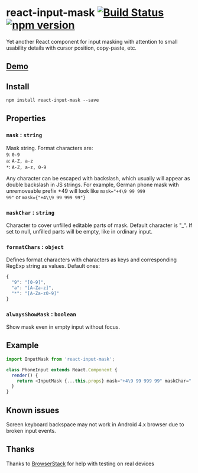# react-input-mask [![Build Status](https://img.shields.io/travis/sanniassin/react-input-mask/master.svg?style=flat)](https://travis-ci.org/sanniassin/react-input-mask) [![npm version](https://img.shields.io/npm/v/react-input-mask.svg?style=flat)](https://www.npmjs.com/package/react-input-mask)

Yet another React component for input masking with attention to small usability details with cursor position, copy-paste, etc.

## [Demo](http://sanniassin.github.io/react-input-mask/demo.html)

## Install
```
npm install react-input-mask --save
```

## Properties
### `mask` : `string`

Mask string. Format characters are:<br/>
<code>9</code>: <code>0-9</code><br/>
<code>a</code>: <code>A-Z, a-z</code><br/>
<code>*</code>: <code>A-Z, a-z, 0-9</code>

Any character can be escaped with backslash, which usually will appear as double backslash in JS strings. For example, German phone mask with unremoveable prefix +49 will look like <code>mask="+4\\9 99 999 99"</code> or <code>mask={"+4\\\\9 99 999 99"}</code>

### `maskChar` : `string`

Character to cover unfilled editable parts of mask. Default character is "_". If set to null, unfilled parts will be empty, like in ordinary input.

### `formatChars` : `object`

Defines format characters with characters as keys and corresponding RegExp string as values. Default ones:
```js
{
  "9": "[0-9]",
  "a": "[A-Za-z]",
  "*": "[A-Za-z0-9]"
}
```

### `alwaysShowMask` : `boolean`

Show mask even in empty input without focus.

## Example
```js
import InputMask from 'react-input-mask';

class PhoneInput extends React.Component {
  render() {
    return <InputMask {...this.props} mask="+4\9 99 999 99" maskChar=" "/>;
  }
}
```

## Known issues
Screen keyboard backspace may not work in Android 4.x browser due to broken input events.

## Thanks
Thanks to [BrowserStack](https://www.browserstack.com/) for help with testing on real devices
